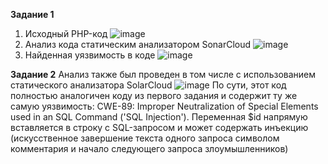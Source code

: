**Задание 1**
1. Исходный PHP-код
   ![image](https://github.com/larichevams/RBPO_Sem7_Practice4/assets/71451332/f915ca6a-694d-44d4-8caa-78fc513f2a49)
2. Анализ кода статическим анализатором SonarCloud
   ![image](https://github.com/larichevams/RBPO_Sem7_Practice4/assets/71451332/523980f1-386c-4be0-84c3-95165212586e)
3. Найденная уязвимость в коде
   ![image](https://github.com/larichevams/RBPO_Sem7_Practice4/assets/71451332/6074e8b8-d4d8-4daf-a73e-bacad61228b6)

**Задание 2**
Анализ также был проведен в том числе с использованием статического анализатора SolarCloud
![image](https://github.com/larichevams/RBPO_Sem7_Practice4/assets/71451332/64fc247d-da7d-449d-ac7a-48eef36a5097)
По сути, этот код полностью аналогичен коду из первого задания и содержит ту же самую уязвимость:
CWE-89: Improper Neutralization of Special Elements used in an SQL Command ('SQL Injection'). 
Переменная $id напрямую вставляется в строку с SQL-запросом и может содержать инъекцию (искусственное завершение текста одного запроса символом комментария и начало следующего запроса злоумышленников)
